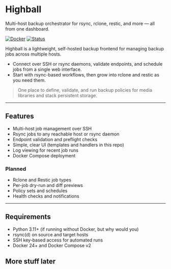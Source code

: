 # Highball

Multi-host backup orchestrator for rsync, rclone, restic, and more — all from one dashboard.

[![Docker](https://img.shields.io/badge/Docker-Ready-2496ED)](#quick-start-with-docker)
[![Status](https://img.shields.io/badge/Status-Alpha-orange)](#roadmap)

Highball is a lightweight, self-hosted backup frontend for managing backup jobs across multiple hosts.
- Connect over SSH or rsync daemons, validate endpoints, and schedule jobs from a single web interface.
- Start with rsync-based workflows, then grow into rclone and restic as you need them.

> One place to define, validate, and run backup policies for media libraries and stack persistent storage.

---

## Features

- Multi-host job management over SSH
- Rsync jobs to any reachable host or rsync daemon
- Endpoint validation and preflight checks
- Simple, clear UI (templates and handlers in this repo)
- Log viewing for recent job runs
- Docker Compose deployment

### Planned
- Rclone and Restic job types
- Per-job dry-run and diff previews
- Policy sets and schedules
- Health checks and notifications

---

## Requirements

- Python 3.11+ (if running without Docker, but why would you)
- rsync(d) on source and target hosts
- SSH key-based access for automated runs
- Docker 24+ and Docker Compose v2

## More stuff later

